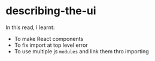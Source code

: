 # describing-the-ui

In this read, I learnt:
- To make React components
- To fix import at top level error
- To use multiple js `modules` and link them thro importing

